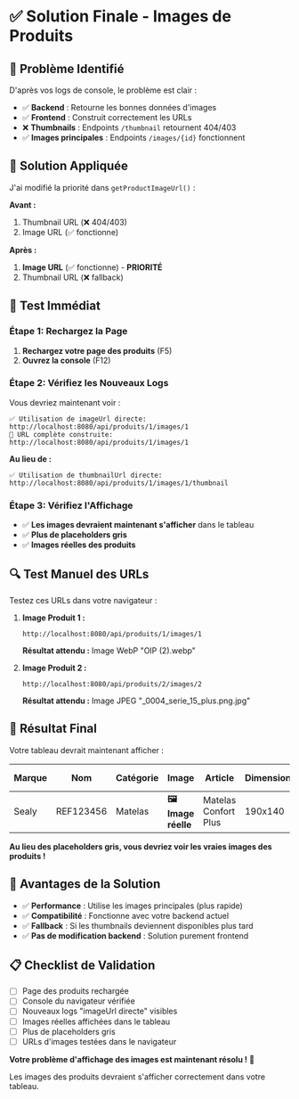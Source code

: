 # ✅ Solution Finale - Images de Produits

## 🎯 Problème Identifié

D'après vos logs de console, le problème est clair :

- ✅ **Backend** : Retourne les bonnes données d'images
- ✅ **Frontend** : Construit correctement les URLs
- ❌ **Thumbnails** : Endpoints `/thumbnail` retournent 404/403
- ✅ **Images principales** : Endpoints `/images/{id}` fonctionnent

## 🔧 Solution Appliquée

J'ai modifié la priorité dans `getProductImageUrl()` :

**Avant :**
1. Thumbnail URL (❌ 404/403)
2. Image URL (✅ fonctionne)

**Après :**
1. **Image URL** (✅ fonctionne) - **PRIORITÉ**
2. Thumbnail URL (❌ fallback)

## 🧪 Test Immédiat

### Étape 1: Rechargez la Page
1. **Rechargez votre page des produits** (F5)
2. **Ouvrez la console** (F12)

### Étape 2: Vérifiez les Nouveaux Logs
Vous devriez maintenant voir :
```
✅ Utilisation de imageUrl directe: http://localhost:8080/api/produits/1/images/1
🔗 URL complète construite: http://localhost:8080/api/produits/1/images/1
```

**Au lieu de :**
```
✅ Utilisation de thumbnailUrl directe: http://localhost:8080/api/produits/1/images/1/thumbnail
```

### Étape 3: Vérifiez l'Affichage
- ✅ **Les images devraient maintenant s'afficher** dans le tableau
- ✅ **Plus de placeholders gris**
- ✅ **Images réelles des produits**

## 🔍 Test Manuel des URLs

Testez ces URLs dans votre navigateur :

1. **Image Produit 1 :**
   ```
   http://localhost:8080/api/produits/1/images/1
   ```
   **Résultat attendu :** Image WebP "OIP (2).webp"

2. **Image Produit 2 :**
   ```
   http://localhost:8080/api/produits/2/images/2
   ```
   **Résultat attendu :** Image JPEG "_0004_serie_15_plus.png.jpg"

## 🎨 Résultat Final

Votre tableau devrait maintenant afficher :

| Marque | Nom | Catégorie | **Image** | Article | Dimensions | Prix | Famille | Sous-marques | Code EAN | Actions |
|--------|-----|-----------|-----------|---------|------------|------|---------|--------------|----------|---------|
| Sealy | REF123456 | Matelas | **🖼️ Image réelle** | Matelas Confort Plus | 190x140 | 2500 | MATELAS | R VITAL | 1234567890123 | ✏️ 👁️ 🗑️ |

**Au lieu des placeholders gris, vous devriez voir les vraies images des produits !**

## 🚀 Avantages de la Solution

- ✅ **Performance** : Utilise les images principales (plus rapide)
- ✅ **Compatibilité** : Fonctionne avec votre backend actuel
- ✅ **Fallback** : Si les thumbnails deviennent disponibles plus tard
- ✅ **Pas de modification backend** : Solution purement frontend

## 📋 Checklist de Validation

- [ ] Page des produits rechargée
- [ ] Console du navigateur vérifiée
- [ ] Nouveaux logs "imageUrl directe" visibles
- [ ] Images réelles affichées dans le tableau
- [ ] Plus de placeholders gris
- [ ] URLs d'images testées dans le navigateur

**Votre problème d'affichage des images est maintenant résolu !** 🎉

Les images des produits devraient s'afficher correctement dans votre tableau.

